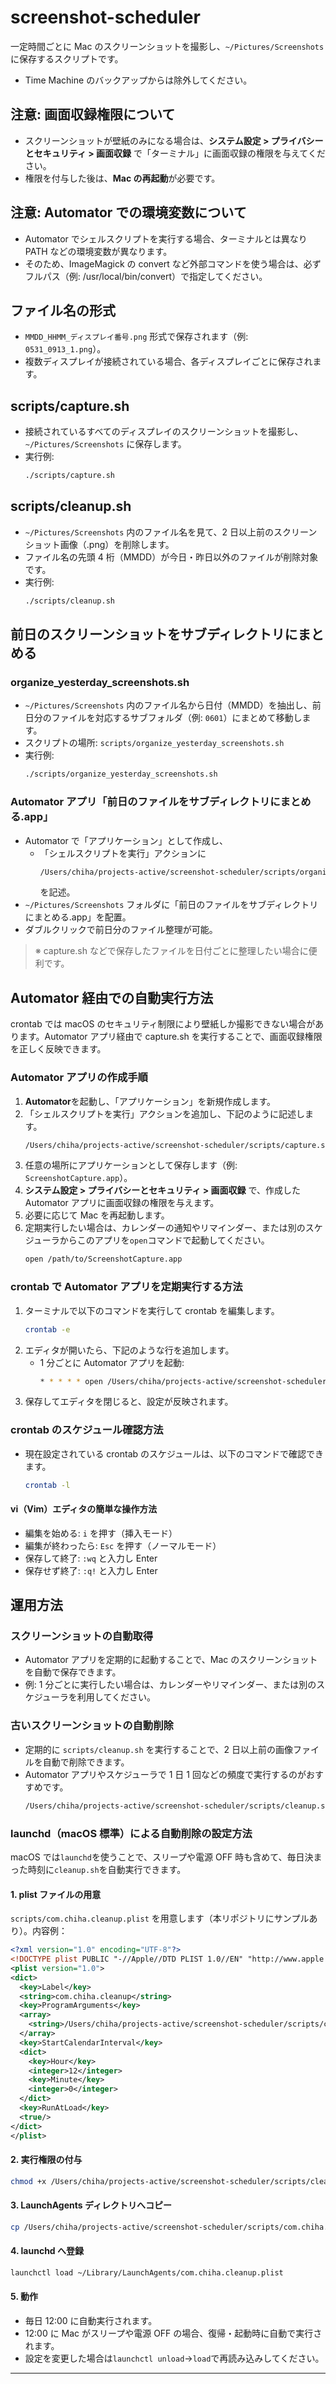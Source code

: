 # screenshot-scheduler

一定時間ごとに Mac のスクリーンショットを撮影し、`~/Pictures/Screenshots` に保存するスクリプトです。

- Time Machine のバックアップからは除外してください。

## 注意: 画面収録権限について

- スクリーンショットが壁紙のみになる場合は、**システム設定 > プライバシーとセキュリティ > 画面収録** で「ターミナル」に画面収録の権限を与えてください。
- 権限を付与した後は、**Mac の再起動**が必要です。

## 注意: Automator での環境変数について

- Automator でシェルスクリプトを実行する場合、ターミナルとは異なり PATH などの環境変数が異なります。
- そのため、ImageMagick の convert など外部コマンドを使う場合は、必ずフルパス（例: /usr/local/bin/convert）で指定してください。

## ファイル名の形式

- `MMDD_HHMM_ディスプレイ番号.png` 形式で保存されます（例: `0531_0913_1.png`）。
- 複数ディスプレイが接続されている場合、各ディスプレイごとに保存されます。

## scripts/capture.sh

- 接続されているすべてのディスプレイのスクリーンショットを撮影し、`~/Pictures/Screenshots` に保存します。
- 実行例:
  ```sh
  ./scripts/capture.sh
  ```

## scripts/cleanup.sh

- `~/Pictures/Screenshots` 内のファイル名を見て、2 日以上前のスクリーンショット画像（.png）を削除します。
- ファイル名の先頭 4 桁（MMDD）が今日・昨日以外のファイルが削除対象です。
- 実行例:
  ```sh
  ./scripts/cleanup.sh
  ```

## 前日のスクリーンショットをサブディレクトリにまとめる

### organize_yesterday_screenshots.sh

- `~/Pictures/Screenshots` 内のファイル名から日付（MMDD）を抽出し、前日分のファイルを対応するサブフォルダ（例: `0601`）にまとめて移動します。
- スクリプトの場所: `scripts/organize_yesterday_screenshots.sh`
- 実行例:
  ```sh
  ./scripts/organize_yesterday_screenshots.sh
  ```

### Automator アプリ「前日のファイルをサブディレクトリにまとめる.app」

- Automator で「アプリケーション」として作成し、
  - 「シェルスクリプトを実行」アクションに
    ```sh
    /Users/chiha/projects-active/screenshot-scheduler/scripts/organize_yesterday_screenshots.sh
    ```
    を記述。
- `~/Pictures/Screenshots` フォルダに「前日のファイルをサブディレクトリにまとめる.app」を配置。
- ダブルクリックで前日分のファイル整理が可能。

> ※ capture.sh などで保存したファイルを日付ごとに整理したい場合に便利です。

## Automator 経由での自動実行方法

crontab では macOS のセキュリティ制限により壁紙しか撮影できない場合があります。Automator アプリ経由で capture.sh を実行することで、画面収録権限を正しく反映できます。

### Automator アプリの作成手順

1. **Automator**を起動し、「アプリケーション」を新規作成します。
2. 「シェルスクリプトを実行」アクションを追加し、下記のように記述します。
   ```sh
   /Users/chiha/projects-active/screenshot-scheduler/scripts/capture.sh
   ```
3. 任意の場所にアプリケーションとして保存します（例: `ScreenshotCapture.app`）。
4. **システム設定 > プライバシーとセキュリティ > 画面収録** で、作成した Automator アプリに画面収録の権限を与えます。
5. 必要に応じて Mac を再起動します。
6. 定期実行したい場合は、カレンダーの通知やリマインダー、または別のスケジューラからこのアプリを`open`コマンドで起動してください。
   ```sh
   open /path/to/ScreenshotCapture.app
   ```

### crontab で Automator アプリを定期実行する方法

1. ターミナルで以下のコマンドを実行して crontab を編集します。
   ```sh
   crontab -e
   ```
2. エディタが開いたら、下記のような行を追加します。
   - 1 分ごとに Automator アプリを起動:
     ```sh
     * * * * * open /Users/chiha/projects-active/screenshot-scheduler/ScreenshotCapture.app
     ```
3. 保存してエディタを閉じると、設定が反映されます。

### crontab のスケジュール確認方法

- 現在設定されている crontab のスケジュールは、以下のコマンドで確認できます。
  ```sh
  crontab -l
  ```

#### vi（Vim）エディタの簡単な操作方法

- 編集を始める: `i` を押す（挿入モード）
- 編集が終わったら: `Esc` を押す（ノーマルモード）
- 保存して終了: `:wq` と入力し Enter
- 保存せず終了: `:q!` と入力し Enter

## 運用方法

### スクリーンショットの自動取得

- Automator アプリを定期的に起動することで、Mac のスクリーンショットを自動で保存できます。
- 例: 1 分ごとに実行したい場合は、カレンダーやリマインダー、または別のスケジューラを利用してください。

### 古いスクリーンショットの自動削除

- 定期的に `scripts/cleanup.sh` を実行することで、2 日以上前の画像ファイルを自動で削除できます。
- Automator アプリやスケジューラで 1 日 1 回などの頻度で実行するのがおすすめです。
  ```sh
  /Users/chiha/projects-active/screenshot-scheduler/scripts/cleanup.sh
  ```

### launchd（macOS 標準）による自動削除の設定方法

macOS では`launchd`を使うことで、スリープや電源 OFF 時も含めて、毎日決まった時刻に`cleanup.sh`を自動実行できます。

#### 1. plist ファイルの用意

`scripts/com.chiha.cleanup.plist` を用意します（本リポジトリにサンプルあり）。内容例：

```xml
<?xml version="1.0" encoding="UTF-8"?>
<!DOCTYPE plist PUBLIC "-//Apple//DTD PLIST 1.0//EN" "http://www.apple.com/DTDs/PropertyList-1.0.dtd">
<plist version="1.0">
<dict>
  <key>Label</key>
  <string>com.chiha.cleanup</string>
  <key>ProgramArguments</key>
  <array>
    <string>/Users/chiha/projects-active/screenshot-scheduler/scripts/cleanup.sh</string>
  </array>
  <key>StartCalendarInterval</key>
  <dict>
    <key>Hour</key>
    <integer>12</integer>
    <key>Minute</key>
    <integer>0</integer>
  </dict>
  <key>RunAtLoad</key>
  <true/>
</dict>
</plist>
```

#### 2. 実行権限の付与

```zsh
chmod +x /Users/chiha/projects-active/screenshot-scheduler/scripts/cleanup.sh
```

#### 3. LaunchAgents ディレクトリへコピー

```zsh
cp /Users/chiha/projects-active/screenshot-scheduler/scripts/com.chiha.cleanup.plist ~/Library/LaunchAgents/
```

#### 4. launchd へ登録

```zsh
launchctl load ~/Library/LaunchAgents/com.chiha.cleanup.plist
```

#### 5. 動作

- 毎日 12:00 に自動実行されます。
- 12:00 に Mac がスリープや電源 OFF の場合、復帰・起動時に自動で実行されます。
- 設定を変更した場合は`launchctl unload`→`load`で再読み込みしてください。

---
